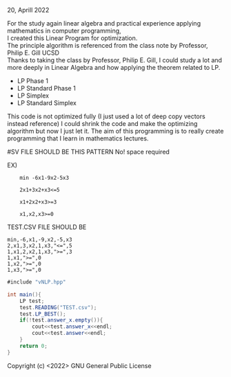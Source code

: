 20, Aprill 2022

For the study again linear algebra and practical experience applying mathematics in computer programming, \
I created this Linear Program for optimization.\
The principle algorithm is referenced from the class note by Professor, Philip E. Gill UCSD \
Thanks to taking the class by Professor, Philip E. Gill, I could study a lot and more deeply in Linear Algebra and how applying the theorem related to LP.

- LP Phase 1 
- LP Standard Phase 1
- LP Simplex
- LP Standard Simplex

This code is not optimized fully (I just used a lot of deep copy vectors instead reference)
I could shrink the code and make the optimizing algorithm but now I just let it.
The aim of this programming is to really create programming that I learn in mathematics lectures.

#SV FILE SHOULD BE THIS PATTERN
No! space required

EX)

```
    min -6x1-9x2-5x3
    
    2x1+3x2+x3<=5
                 
    x1+2x2+x3>=3
    
    x1,x2,x3>=0
```
TEST.CSV FILE SHOULD BE

```
min,-6,x1,-9,x2,-5,x3
2,x1,3,x2,1,x3,"<=",5
1,x1,2,x2,1,x3,">=",3
1,x1,">=",0
1,x2,">=",0
1,x3,">=",0
```

```cs
#include "vNLP.hpp"

int main(){
    LP test;
    test.READING("TEST.csv");
    test.LP_BEST();
    if(!test.answer_x.empty()){
        cout<<test.answer_x<<endl;
        cout<<test.answer<<endl;
    }
    return 0;
}
```



Copyright (c) <2022> <Useop Gim>
    GNU General Public License
